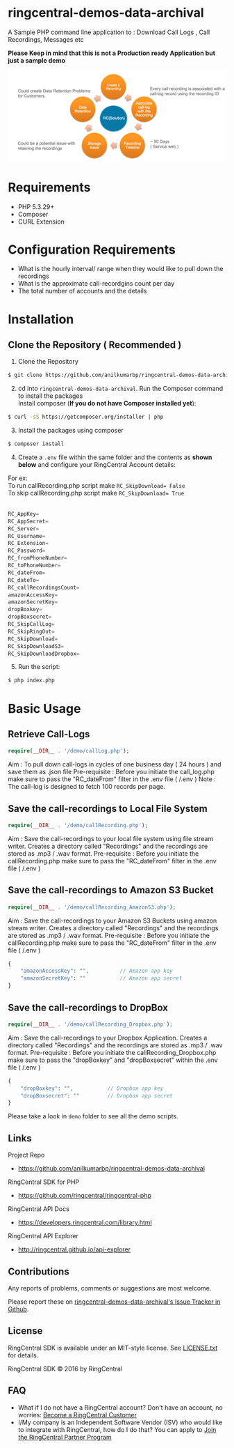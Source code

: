 # ringcentral-demos-data-archival
A Sample PHP command line application to : Download Call Logs , Call Recordings, Messages etc

**Please Keep in mind that this is not a Production ready Application but just a sample demo**

![APP screenshots](docs/Recordings.png) 
 

# Requirements

- PHP 5.3.29+
- Composer
- CURL Extension

# Configuration Requirements

- What is the hourly interval/ range when they would like to pull down the recordings
- What is the approximate call-recordgins count per day
- The total number of accounts and the details

# Installation


## Clone the Repository **( Recommended )**

 1. Clone the Repository
```sh
$ git clone https://github.com/anilkumarbp/ringcentral-demos-data-archival.git
```
 2. cd into `ringcentral-demos-data-archival`. Run the Composer command to install the packages  
 Install composer (**If you do not have Composer installed yet**):
```sh
$ curl -sS https://getcomposer.org/installer | php
```
 3. Install the packages using composer  
```sh
$ composer install
```
 4. Create a `.env` file within the same folder and the contents as **shown below** and configure your RingCentral Account details:

For ex:  
        To run callRecording.php script make `RC_SkipDownload= False`  
        To skip callRecording.php script make `RC_SkipDownload= True` 

```php

RC_AppKey= 							
RC_AppSecret= 
RC_Server= 
RC_Username= 
RC_Extension= 
RC_Password= 
RC_fromPhoneNumber= 
RC_toPhoneNumber= 
RC_dateFrom= 
RC_dateTo= 
RC_callRecordingsCount= 
amazonAccessKey= 
amazonSecretKey= 
dropBoxkey= 
dropBoxsecret= 
RC_SkipCallLog=           
RC_SkipRingOut=         
RC_SkipDownload=     
RC_SkipDownloadS3= 
RC_SkipDownloadDropbox=  

```
 5. Run the script:

```sh
$ php index.php
```

# Basic Usage

## Retrieve Call-Logs

```php
require(__DIR__ . '/demo/callLog.php');
```
Aim : To pull down call-logs in cycles of one business day ( 24 hours ) and save them as .json file
Pre-requisite : Before you initiate the call_log.php make sure to pass the "RC_dateFrom" filter in the .env file ( /.env )
Note : The call-log is designed to fetch 100 records per page.

## Save the call-recordings to Local File System

```php
require(__DIR__ . '/demo/callRecording.php');
```
Aim : Save the call-recordings to your local file system using file stream writer. Creates a directory called "Recordings" and the recordings are stored as .mp3 / .wav format.
Pre-requisite : Before you initiate the callRecording.php make sure to pass the "RC_dateFrom" filter in the .env file ( /.env )

## Save the call-recordings to Amazon S3 Bucket

```php
require(__DIR__ . '/demo/callRecording_AmazonS3.php');
```
Aim : Save the call-recordings to your Amazon S3 Buckets using amazon stream writer. Creates a directory called "Recordings" and the recordings are stored as .mp3 / .wav format.
Pre-requisite : Before you initiate the callRecording.php make sure to pass the "RC_dateFrom" filter in the .env file ( /.env )
```php
{
	"amazonAccessKey": "", 			// Amazon app key       
	"amazonSecretKey": ""			// Amazon app secret
}
```

## Save the call-recordings to DropBox

```php
require(__DIR__ . '/demo/callRecording_Dropbox.php');
```
Aim : Save the call-recordings to your Dropbox Application. Creates a directory called "Recordings" and the recordings are stored as .mp3 / .wav format.
Pre-requisite : Before you initiate the callRecording_Dropbox.php make sure to pass the "dropBoxkey" and "dropBoxsecret" within the .env file ( /.env )

```php
{
	"dropBoxkey": "", 			// Dropbox app key       
	"dropBoxsecret": ""			// Dropbox app secret
}
```


Please take a look in `demo` folder to see all the demo scripts.


## Links

Project Repo

* https://github.com/anilkumarbp/ringcentral-demos-data-archival

RingCentral SDK for PHP

* https://github.com/ringcentral/ringcentral-php

RingCentral API Docs

* https://developers.ringcentral.com/library.html

RingCentral API Explorer

* http://ringcentral.github.io/api-explorer

## Contributions

Any reports of problems, comments or suggestions are most welcome.

Please report these on [ringcentral-demos-data-archival's Issue Tracker in Github](https://github.com/anilkumarbp/ringcentral-demos-data-archival/issues).

## License

RingCentral SDK is available under an MIT-style license. See [LICENSE.txt](LICENSE.txt) for details.

RingCentral SDK &copy; 2016 by RingCentral

## FAQ

* What if I do not have a RingCentral account? Don't have an account, no worries: [Become a RingCentral Customer](https://www.ringcentral.com/office/plansandpricing.html)
* I/My company is an Independent Software Vendor (ISV) who would like to integrate with RingCentral, how do I do that? You can apply to [Join the RingCentral Partner Program](http://www.ringcentral.com/partner/isvreseller.html)

